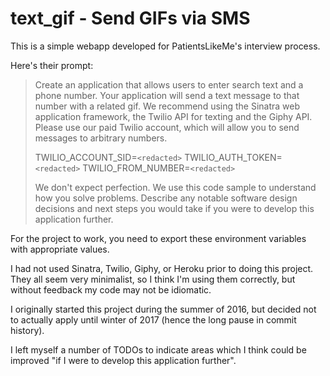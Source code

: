 # text_gif - Send GIFs via SMS

This is a simple webapp developed for PatientsLikeMe's interview process.

Here's their prompt:

> Create an application that allows users to enter search text and a phone number. Your application will send a text message to that number with a related gif. We recommend using the Sinatra web application framework, the Twilio API for texting and the Giphy API. Please use our paid Twilio account, which will allow you to send messages to arbitrary numbers.
>
> TWILIO\_ACCOUNT\_SID=`<redacted>`
> TWILIO\_AUTH\_TOKEN=`<redacted>`
> TWILIO\_FROM\_NUMBER=`<redacted>`
>
> We don't expect perfection. We use this code sample to understand how you solve problems. Describe any notable software design decisions and next steps you would take if you were to develop this application further.

For the project to work, you need to export these environment variables with appropriate values.

I had not used Sinatra, Twilio, Giphy, or Heroku prior to doing this project. They all seem very minimalist, so I think I'm using them correctly, but without feedback my code may not be idiomatic.

I originally started this project during the summer of 2016, but decided not to actually apply until winter of 2017 (hence the long pause in commit history).

I left myself a number of TODOs to indicate areas which I think could be improved "if I were to develop this application further".
